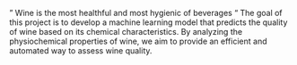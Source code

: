 ” Wine is the most healthful and most hygienic of beverages “
The goal of this project is to develop a machine learning model that predicts the quality of wine based on its chemical characteristics. 
By analyzing the physiochemical properties of wine, we aim to provide an efficient and automated way to assess wine quality.
